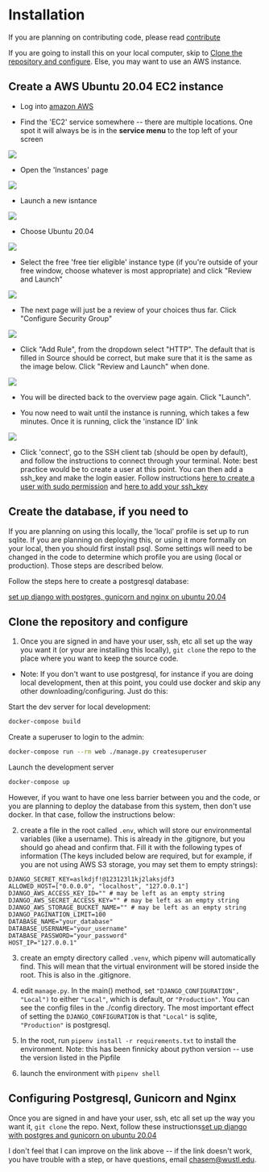 # Installation

If you are planning on contributing code, please read [contribute](./contribute.md)

If you are going to install this on your local computer, skip to [Clone the repository and configure](#Clone-the-repository-and-configure). Else, you may want to use an AWS instance.

## Create a AWS Ubuntu 20.04 EC2 instance

- Log into [amazon AWS](https://aws.amazon.com)

- Find the 'EC2' service somewhere -- there are multiple locations. One spot it will always be is in the __service menu__ to the top left of your screen  

![](../static/aws_service_menu.png)

- Open the 'Instances' page  

![](../static/aws_ec2_dashboard.png)

- Launch a new isntance

![](../static/launch_new_instance.png)

- Choose Ubuntu 20.04

![](../static/choose_ubuntu.png)

- Select the free 'free tier eligible' instance type (if you're outside of your free window, choose whatever is most appropriate) and click "Review and Launch"

![](../static/choose_free_tier.png)

- The next page will just be a review of your choices thus far. Click "Configure Security Group"

![](../static/click_edit_security_group.png)

- Click "Add Rule", from the dropdown select "HTTP". The default that is filled in Source should be correct, but make sure that it is the same as the image below. Click "Review and Launch" when done.

![](../static/add_http_rule.png)

- You will be directed back to the overview page again. Click "Launch".

- You now need to wait until the instance is running, which takes a few minutes. Once it is running, click the 'instance ID' link

![](../static/open_new_instance.png)

- Click 'connect', go to the SSH client tab (should be open by default), and follow the instructions to connect through your terminal. Note: best practice would be to create a user at this point. You can then add a ssh_key and make the login easier. Follow instructions [here to create a user with sudo permission](https://classes.engineering.wustl.edu/cse330/index.php?title=Linux#User_Management) and [here to add your ssh_key](https://classes.engineering.wustl.edu/cse330/index.php?title=SSH#SSH_Configuration)

## Create the database, if you need to

If you are planning on using this locally, the 'local' profile is set up to run sqlite. If you are planning on deploying this, or using it more formally on your local, then you should first install psql. Some settings will need to be changed in the code to determine which profile you are using (local or production). Those steps are described below.

Follow the steps here to create a postgresql database:  

[set up django with postgres, gunicorn and nginx on ubuntu 20.04](https://www.digitalocean.com/community/tutorials/how-to-set-up-django-with-postgres-nginx-and-gunicorn-on-ubuntu-20-04)  

## Clone the repository and configure  

1. Once you are signed in and have your user, ssh, etc all set up the way you want it (or your are installing this locally), `git clone` the repo to the place where you want to keep the source code.

 - Note: If you don't want to use postgresql, for instance if you are doing local development, then at this point, you could use docker and skip any other downloading/configuring. Just do this:

Start the dev server for local development:  

```bash
docker-compose build
```  

Create a superuser to login to the admin:  

```bash
docker-compose run --rm web ./manage.py createsuperuser
```  

Launch the development server
```bash
docker-compose up
```

However, if you want to have one less barrier between you and the code, or you are planning to deploy the database from this system, then don't use docker. In that case, follow the instructions below:

2. create a file in the root called `.env`, which will store our environmental variables (like a username). This is already in the .gitignore, but you should go ahead and confirm that. Fill it with the following types of information (The keys included below are required, but for example, if you are not using AWS S3 storage, you may set them to empty strings):

```
DJANGO_SECRET_KEY=aslkdjf!@123123l1kj2laksjdf3
ALLOWED_HOST=["0.0.0.0", "localhost", "127.0.0.1"]
DJANGO_AWS_ACCESS_KEY_ID="" # may be left as an empty string
DJANGO_AWS_SECRET_ACCESS_KEY="" # may be left as an empty string
DJANGO_AWS_STORAGE_BUCKET_NAME="" # may be left as an empty string
DJANGO_PAGINATION_LIMIT=100
DATABASE_NAME="your_database"
DATABASE_USERNAME="your_username"
DATABASE_PASSWORD="your_password"
HOST_IP="127.0.0.1"
```

3. create an empty directory called `.venv`, which pipenv will automatically find. This will mean that the virtual environment will be stored inside the root. This is also in the .gitignore.

4. edit `manage.py`. In the main() method, set `"DJANGO_CONFIGURATION", "Local")` to either `"Local"`, which is default, or `"Production"`. You can see the config files in the ./config directory. The most important effect of setting the `DJANGO_CONFIGURATION` is that `"Local"` is sqlite, `"Production"` is postgresql.

5. In the root, run `pipenv install -r requirements.txt` to install the environment. Note: this has been finnicky about python version -- use the version listed in the Pipfile

6. launch the environment with `pipenv shell`

## Configuring Postgresql, Gunicorn and Nginx

Once you are signed in and have your user, ssh, etc all set up the way you want it, `git clone` the repo. Next, follow these instructions[set up django with postgres and gunicorn on ubuntu 20.04](https://www.digitalocean.com/community/tutorials/how-to-set-up-django-with-postgres-nginx-and-gunicorn-on-ubuntu-20-04)  

I don't feel that I can improve on the link above -- if the link doesn't work, you have trouble with a step, or have questions, email chasem@wustl.edu.